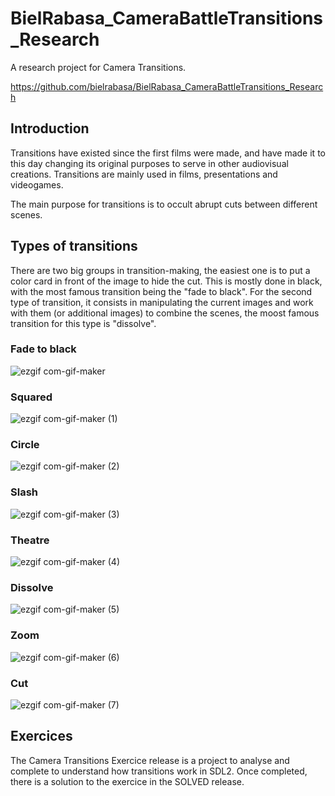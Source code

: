 # BielRabasa_CameraBattleTransitions_Research
A research project for Camera Transitions.

https://github.com/bielrabasa/BielRabasa_CameraBattleTransitions_Research

## Introduction
Transitions have existed since the first films were made, and have made it to this day changing its original purposes to serve in other audiovisual creations.
Transitions are mainly used in films, presentations and videogames.

The main purpose for transitions is to occult abrupt cuts between different scenes.

## Types of transitions
There are two big groups in transition-making, the easiest one is to put a color card in front of the image to hide the cut. This is mostly done in black, with the most famous transition being the "fade to black". For the second type of transition, it consists in manipulating the current images and work with them (or additional images) to combine the scenes, the moost famous transition for this type is "dissolve".

### Fade to black
![ezgif com-gif-maker](https://user-images.githubusercontent.com/79161221/161401270-b73ac3b3-2edb-4c9a-b183-240f5e894656.gif)

### Squared
![ezgif com-gif-maker (1)](https://user-images.githubusercontent.com/79161221/161401288-79e7c326-7acb-4cc1-aa93-f3ba50ce3fed.gif)

### Circle
![ezgif com-gif-maker (2)](https://user-images.githubusercontent.com/79161221/161401296-6877c053-41c3-48c4-b0aa-d74c29cbd524.gif)

### Slash
![ezgif com-gif-maker (3)](https://user-images.githubusercontent.com/79161221/161401303-0b630d4f-8ec2-4490-8734-e17f0542ff8b.gif)

### Theatre
![ezgif com-gif-maker (4)](https://user-images.githubusercontent.com/79161221/161401310-0d98f1de-41e6-454c-9076-b8afaa16d1ae.gif)

### Dissolve
![ezgif com-gif-maker (5)](https://user-images.githubusercontent.com/79161221/161401318-95698cfd-80bf-4b1e-8b78-84d003130b63.gif)

### Zoom
![ezgif com-gif-maker (6)](https://user-images.githubusercontent.com/79161221/161401322-7ce8d95c-6446-45fb-a354-adf2bbfe008c.gif)

### Cut
![ezgif com-gif-maker (7)](https://user-images.githubusercontent.com/79161221/161401326-e1df5301-93e4-4959-8a22-9ecc6b5babda.gif)

## Exercices
The Camera Transitions Exercice release is a project to analyse and complete to understand how transitions work in SDL2. Once completed, there is a solution to the exercice in the SOLVED release.
